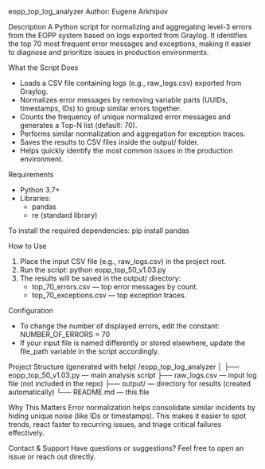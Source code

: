eopp_top_log_analyzer
Author: Eugene Arkhipov

Description
A Python script for normalizing and aggregating level-3 errors from the EOPP system based on logs exported from Graylog.
It identifies the top 70 most frequent error messages and exceptions, making it easier to diagnose and prioritize issues in production environments.

What the Script Does
- Loads a CSV file containing logs (e.g., raw_logs.csv) exported from Graylog.
- Normalizes error messages by removing variable parts (UUIDs, timestamps, IDs) to group similar errors together.
- Counts the frequency of unique normalized error messages and generates a Top-N list (default: 70).
- Performs similar normalization and aggregation for exception traces.
- Saves the results to CSV files inside the output/ folder.
- Helps quickly identify the most common issues in the production environment.

Requirements
- Python 3.7+
- Libraries:
  - pandas
  - re (standard library)

To install the required dependencies:
pip install pandas

How to Use
1. Place the input CSV file (e.g., raw_logs.csv) in the project root.
2. Run the script:
   python eopp_top_50_v1.03.py
3. The results will be saved in the output/ directory:
   - top_70_errors.csv — top error messages by count.
   - top_70_exceptions.csv — top exception traces.

Configuration
- To change the number of displayed errors, edit the constant:
  NUMBER_OF_ERRORS = 70
- If your input file is named differently or stored elsewhere, update the file_path variable in the script accordingly.

Project Structure (generated with help)
/eopp_top_log_analyzer
│
├── eopp_top_50_v1.03.py  — main analysis script
├── raw_logs.csv          — input log file (not included in the repo)
├── output/               — directory for results (created automatically)
└── README.md             — this file

Why This Matters
Error normalization helps consolidate similar incidents by hiding unique noise (like IDs or timestamps). This makes it easier to spot trends, react faster to recurring issues, and triage critical failures effectively.

Contact & Support
Have questions or suggestions?
Feel free to open an issue or reach out directly.
